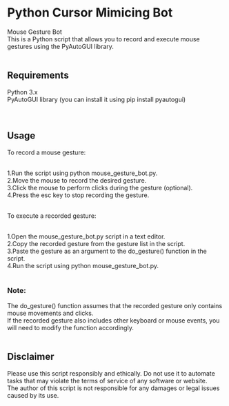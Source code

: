 # Python Cursor Mimicing Bot
Mouse Gesture Bot <br>
This is a Python script that allows you to record and execute mouse gestures using the PyAutoGUI library.
<br><br>

## Requirements<br>
Python 3.x <br>
PyAutoGUI library (you can install it using pip install pyautogui) <br>
<br><br>

## Usage
To record a mouse gesture: <br><br>

1.Run the script using python mouse_gesture_bot.py. <br>
2.Move the mouse to record the desired gesture. <br>
3.Click the mouse to perform clicks during the gesture (optional). <br>
4.Press the esc key to stop recording the gesture. 
<br><br>

To execute a recorded gesture: <br><br>

1.Open the mouse_gesture_bot.py script in a text editor. <br>
2.Copy the recorded gesture from the gesture list in the script. <br>
3.Paste the gesture as an argument to the do_gesture() function in the script. <br>
4.Run the script using python mouse_gesture_bot.py. 
<br><br>

### Note: 
The do_gesture() function assumes that the recorded gesture only contains mouse movements and clicks. <br>
If the recorded gesture also includes other keyboard or mouse events, you will need to modify the function accordingly. 
<br><br>

## Disclaimer 
Please use this script responsibly and ethically. Do not use it to automate tasks that may violate the terms of service of any software or website. <br>
The author of this script is not responsible for any damages or legal issues caused by its use. <br>
